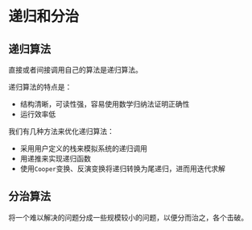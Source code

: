 # 递归和分治

## 递归算法

直接或者间接调用自己的算法是递归算法。

递归算法的特点是：

- 结构清晰，可读性强，容易使用数学归纳法证明正确性
- 运行效率低

我们有几种方法来优化递归算法：

- 采用用户定义的栈来模拟系统的递归调用
- 用递推来实现递归函数
- 使用`Cooper`变换、反演变换将递归转换为尾递归，进而用迭代求解

## 分治算法

将一个难以解决的问题分成一些规模较小的问题，以便分而治之，各个击破。

